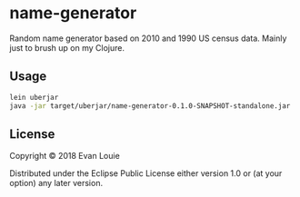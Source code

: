 # name-generator

Random name generator based on 2010 and 1990 US census data. Mainly just to brush up on my Clojure.

## Usage

```bash
lein uberjar
java -jar target/uberjar/name-generator-0.1.0-SNAPSHOT-standalone.jar
```

## License

Copyright © 2018 Evan Louie

Distributed under the Eclipse Public License either version 1.0 or (at
your option) any later version.
